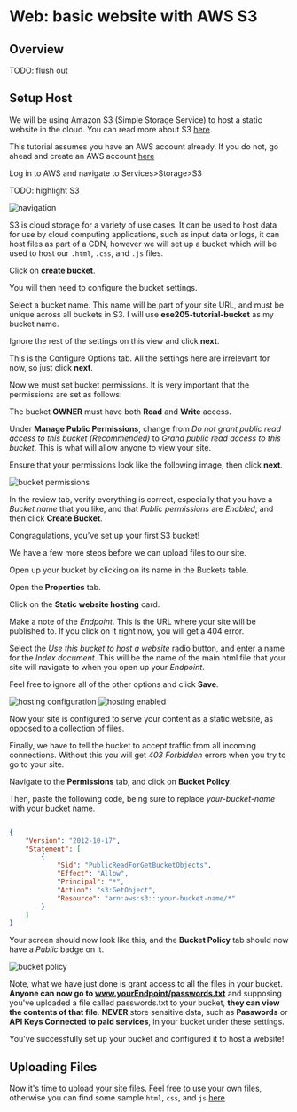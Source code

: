 # Web: basic website with AWS S3

## Overview

TODO: flush out

## Setup Host

We will be using Amazon S3 (Simple Storage Service) to host a static website in the cloud. You can read more about S3 [here](https://aws.amazon.com/s3/).

This tutorial assumes you have an AWS account already. If you do not, go ahead and create an AWS account [here](https://portal.aws.amazon.com/billing/signup#/start)

Log in to AWS and navigate to Services>Storage>S3

TODO: highlight S3

![navigation](nav-to-s3.png)

S3 is cloud storage for a variety of use cases. It can be used to host data for use by cloud computing applications, such as input data or logs, it can host files as part of a CDN, however we will set up a bucket which will be used to host our `.html`, `.css`, and `.js` files.

Click on **create bucket**.

You will then need to configure the bucket settings.

Select a bucket name. This name will be part of your site URL, and must be unique across all buckets in S3. I will use **ese205-tutorial-bucket** as my bucket name.

Ignore the rest of the settings on this view and click **next**.

This is the Configure Options tab. All the settings here are irrelevant for now, so just click **next**.

Now we must set bucket permissions. It is very important that the permissions are set as follows:

The bucket **OWNER** must have both **Read** and **Write** access.

Under **Manage Public Permissions**, change from *Do not grant public read access to this bucket (Recommended)* to *Grand public read access to this bucket*. This is what will allow anyone to view your site.

Ensure that your permissions look like the following image, then click **next**.

![bucket permissions](bucket-permissions.png)

In the review tab, verify everything is correct, especially that you have a *Bucket name* that you like, and that *Public permissions* are *Enabled*, and then click **Create Bucket**.

Congragulations, you've set up your first S3 bucket!

We have a few more steps before we can upload files to our site.

Open up your bucket by clicking on its name in the Buckets table.

Open the **Properties** tab.

Click on the **Static website hosting** card.

Make a note of the *Endpoint*. This is the URL where your site will be published to. If you click on it right now, you will get a 404 error.

Select the *Use this bucket to host a website* radio button, and enter a name for the *Index document*. This will be the name of the main html file that your site will navigate to when you open up your *Endpoint*.

Feel free to ignore all of the other options and click **Save**.

![hosting configuration](static-site-configuration.png)
![hosting enabled](hosting-enabled.png)

Now your site is configured to serve your content as a static website, as opposed to a collection of files.

Finally, we have to tell the bucket to accept traffic from all incoming connections. Without this you will get *403 Forbidden* errors when you try to go to your site.

Navigate to the **Permissions** tab, and click on **Bucket Policy**.

Then, paste the following code, being sure to replace *your-bucket-name* with your bucket name.

```json

{
    "Version": "2012-10-17",
    "Statement": [
        {
            "Sid": "PublicReadForGetBucketObjects",
            "Effect": "Allow",
            "Principal": "*",
            "Action": "s3:GetObject",
            "Resource": "arn:aws:s3:::your-bucket-name/*"
        }
    ]
}

```

Your screen should now look like this, and the **Bucket Policy** tab should now have a *Public* badge on it.

![bucket policy](bucket-policy.png)

Note, what we have just done is grant access to all the files in your bucket. **Anyone can now go to www.yourEndpoint/passwords.txt** and supposing you've uploaded a file called passwords.txt to your bucket, **they can view the contents of that file**. **NEVER** store sensitive data, such as **Passwords** or **API Keys Connected to paid services**, in your bucket under these settings.

You've successfully set up your bucket and configured it to host a website!

## Uploading Files

Now it's time to upload your site files. Feel free to use your own files, otherwise you can find some sample `html`, `css`, and `js` [here](https://github.com/ethanshry/ese205TA)